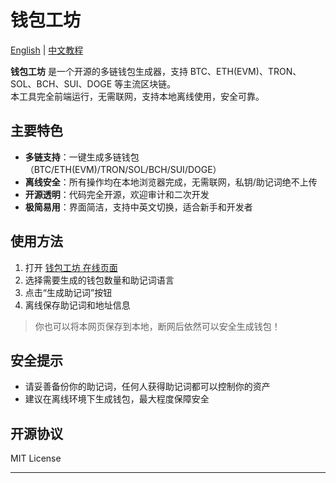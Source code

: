 # 钱包工坊

[English](https://github.com/0xSingularityLab/WalletCrafter/blob/main/README_EN.md) | [中文教程](hhttps://github.com/0xSingularityLab/WalletCrafter/blob/main/README.md)

**钱包工坊** 是一个开源的多链钱包生成器，支持 BTC、ETH(EVM)、TRON、SOL、BCH、SUI、DOGE 等主流区块链。  
本工具完全前端运行，无需联网，支持本地离线使用，安全可靠。

## 主要特色

- **多链支持**：一键生成多链钱包（BTC/ETH(EVM)/TRON/SOL/BCH/SUI/DOGE）
- **离线安全**：所有操作均在本地浏览器完成，无需联网，私钥/助记词绝不上传
- **开源透明**：代码完全开源，欢迎审计和二次开发
- **极简易用**：界面简洁，支持中英文切换，适合新手和开发者

## 使用方法

1. 打开 [钱包工坊 在线页面](https://wallet.singularitylab.top/)
2. 选择需要生成的钱包数量和助记词语言
3. 点击“生成助记词”按钮
4. 离线保存助记词和地址信息

> 你也可以将本网页保存到本地，断网后依然可以安全生成钱包！

## 安全提示

- 请妥善备份你的助记词，任何人获得助记词都可以控制你的资产
- 建议在离线环境下生成钱包，最大程度保障安全

## 开源协议

MIT License

---
